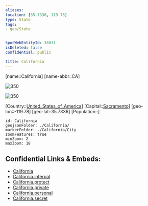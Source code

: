 ```yaml
---
aliases: 
location: [35.7336,-119.78]
type: State
tags:
- geo/State


SpocWebEntityId: 36031
isDeleted: false
confidential: public

title: California
---
```

[name::California]
[name-abbr::CA]

![350](geo/Continent/North-America/United_States_of_America/California/Seal_of_California.svg)

![350](geo/Continent/North-America/United_States_of_America/California/Flag_of_California.svg)

[Country::[United_States_of_America](geo/Continent/North-America/United_States_of_America.md)]
[Capital::[Sacramento](geo/Continent/North-America/United_States_of_America/California/City/Sacramento.md)]
[geo-lon::-119.78]
[geo-lat::35.7336]
[Population::]



```leaflet
id: California
geojsonFolder: ./California/
markerFolder: ./California/City
zoomFeatures: true 
minZoom: 2 
maxZoom: 18
```


## Confidential Links & Embeds: 
- [California](../../../../../_public/geo/Continent/North-America/United_States_of_America/California.md) 
- [California.internal](../../../../../_internal/geo/Continent/North-America/United_States_of_America/California.internal.md) 
- [California.protect](../../../../../_protect/geo/Continent/North-America/United_States_of_America/California.protect.md) 
- [California.private](../../../../../_private/geo/Continent/North-America/United_States_of_America/California.private.md) 
- [California.personal](../../../../../_personal/geo/Continent/North-America/United_States_of_America/California.personal.md) 
- [California.secret](../../../../../_secret/geo/Continent/North-America/United_States_of_America/California.secret.md) 
